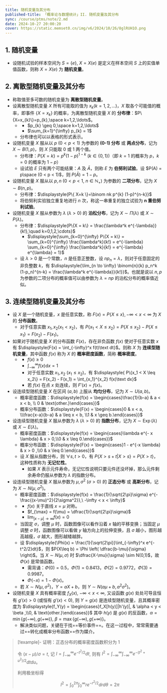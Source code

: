 ```yaml
---
title: 随机变量及其分布
published-title: 「概率论与数理统计」II. 随机变量及其分布
sync: /course/ptms/note/2.md
date: 2024-10-27 20:00:20
cover: https://static.memset0.cn/img/v6/2024/10/26/8glRUH1O.png
---
```


## 1. 随机变量

- <span class="m-definition" data-content="随机变量"></span> 设随机试验的样本空间为 $S = \{e\}$, $X = X(e)$ 是定义在样本空间 $S$ 上的实值单值函数，则称 $X = X(e)$ 为 **随机变量**。

## 2. 离散型随机变量及其分布

- <span class="m-definition" data-content="离散型随机变量"></span> 称取值至多可数的随机变量为 **离散型随机变量**。
- <span class="m-definition" data-content="分布律"></span> 设离散型随机变量 $X$ 所有可能取的值为 $x_k (k = 1,2,...)$，$X$ 取各个可能值的概率，即事件 $\{X = x_k\}$ 的概率，为离散型随机变量 $X$ 的 **分布律**：$P\{X=x_{k}\}=p_{k},\space k=1,2,\ldots$。
    - <span class="m-proposition" data-content="分布律的基本性质"></span>
        - $p_{k} \geq 0,\space k=1,2,\ldots$
        - $\sum_{k=1}^{\infty} p_{k} = 1$
    - 分布律也可以以表格的形式表示。
- <span class="m-definition" data-content="两点分布"></span> 设随机变量 $X$ 服从以 $p\ (0<p<1)$ 为参数的 **(0-1) 分布** 或 **两点分布**，记为 $X\sim B(1,p)$，则 $X$ 只能取 $0$ 或 $1$ 两个值。
    - 分布律：$P\{X=k\}=p^{k} (1-p)^{1-k}\ (k\in \{ 0,1 \})$（即 $k=1$ 的概率为 $p$，$k=0$ 的概率为 $1-p$）
    - <span class="m-definition" data-content="伯努利实验"></span> 设试验 $E$ 只有两个可能结果：$A$ 及 $\bar{A}$，则称 $E$ 为 **伯努利试验**。设 $P(A) = p\space (0 < p < 1)$，则 $P(\bar{A} )= 1 - p$。
- <span class="m-definition" data-content="二项分布"></span> 设随机变量 $X$ 服从以 $p,n\ (0<p<1,\ n\in \mathbb{N}_{+})$ 为参数的 **二项分布**，记为 $X \sim B(n,p)$。
    - 分布律：$\displaystyle{P\{ X=k \}=\binom nk p^{k} (1-p)^{n-k}}$
    - <span class="m-definition" data-content="n 重伯努利试验"></span> 将伯努利实验独立重复地进行 $n$ 次，称这一串重复的独立试验为 **$\boldsymbol{n}$ 重伯努利试验**。
- <span class="m-definition" data-content="泊松分布"></span> 设随机变量 $X$ 服从参数为 $\lambda\ (\lambda>0)$ 的 **泊松分布**，记为 $X\sim \Pi(\lambda)$ 或 $X\sim P(\lambda)$。
    - 分布律：$\displaystyle{P\{X = k\} = \frac{\lambda^k e^{-\lambda}}{k!},\quad k=0,1,2,\cdots}$
        - $\displaystyle{\sum_{k=0}^{\infty} P\{X = k\} = \sum_{k=0}^{\infty} \frac{\lambda^k}{k!} = e^{-\lambda} \sum_{k=0}^{\infty} \frac{\lambda^k}{k!} = e^{-\lambda} e^{\lambda} = 1}$
    - <span class="m-theorem" data-content="泊松定理"></span> 设 $\lambda>0$ 是一个常数，$n$ 是任意正整数，设 $np_{n} = \lambda$，则对于任意固定的非负整数 $k$，有 $\displaystyle{\lim_{n \to \infty} \binom{n}{k} p_n^k (1-p_n)^{n-k} = \frac{\lambda^k e^{-\lambda}}{k!}}$。也就是说以 $n,p$ 为参数的二项分布的概率值可以由参数为 $\lambda=np$ 的泊松分布的概率值近似。

## 3. 连续型随机变量及其分布

- <span class="m-definition" data-content="概率分布函数"></span> 设 $X$ 是一个随机变量，$x$ 是任意实数，称 $\displaystyle{F(x) = P\{X \leq x\}, -\infty < x < \infty}$ 为 $X$ 的 **分布函数**。
    - 对于任意实数 $x_1, x_2(x_1 < x_2)$，有 $P\{x_1 < X \leq x_2\} = P\{X \leq x_2\} - P\{X \leq x_1\} = F(x_2) - F(x_1)$。
- <span class="m-definition" data-content="概率密度函数"></span> 如果对于随机变量 $X$ 的分布函数 $F(x)$，存在非负函数 $f(x)$ 使对于任意实数 $x$ 有 $\displaystyle{F(x) = \int_{-\infty}^x f(t)\text dt}$。则称 $X$ 为 **连续型随机变量**，其中函数 $f(x)$ 称为 $X$ 的 **概率密度函数**，简称 **概率密度**。
    - <span class="m-proposition" data-content="概率密度函数的基本性质"></span>
        - $f(x)\geq0$
        - $\displaystyle{\int_{-\infty}^{\infty} f(x) \text{d}x} = 1$
        - 对于任意实数 $x_{1},x_{2}\ (x_{1}\leq x_{2})$，有 $\displaystyle{ P\{x_1 < X \leq x_2\} = F(x_2) - F(x_1) = \int_{x_1}^{x_2} f(x)\text dx}$
        - 若 $f(x)$ 在点 $x$ 处连续，则 $F'(x) = f(x)$。
- <span class="m-definition" data-content="均匀分布"></span> 设连续型随机变量 $X$ 在区间 $(a,b)$ 上服从 **均匀分布**，记为 $X \sim U(a,b)$。
    - 概率密度函数：$\displaystyle{f(x) = \begin{cases}\frac{1}{b-a} & a < x < b, \\ 0 & \text{other.}\end{cases}}$
    - 概率分布函数：$\displaystyle{F(x) = \begin{cases}0 & x < a, \\\frac{x-a}{b-a} & a \leq x < b, \\1 & x \geq b.\end{cases}}$
- <span class="m-definition" data-content="指数分布"></span> 设连续型随机变量 $X$ 服从参数为 $\lambda\ (\lambda>0)$ 的 **指数分布**，记为 $X \sim \operatorname*{Exp}(\lambda)$ 或 $X \sim E(\lambda)$。
    - 概率密度函数：$\displaystyle{f(x) = \begin{cases}\lambda e^{- x \lambda} & x > 0,\\0 & x \leq 0.\end{cases}}$
    - 概率分布函数：$\displaystyle{F(x) = \begin{cases}1 - e^{-x \lambda} & x > 0 ,\\0 & x \leq 0.\end{cases}}$
    - <span class="m-proposition" data-content="指数分布的无记忆性"></span> 设 $X$ 服从指数分布，则 $\forall s, t > 0$，有 $P\{X > s + t|X > s\} = P\{X > t\}$，这种性质称为 **无记忆性**。
        - <span class="m-example"></span> 如果 $X$ 表示元件寿命，无记忆性说明只要元件还没坏掉，那么元件剩余寿命仍服从参数为 $\lambda$ 的指数分布。
- <span class="m-definition" data-content="正态分布"></span> 设连续型随机变量 $X$ 服从参数为 $\mu,\sigma^{2}\ (\sigma>0)$ 的 **正态分布** 或 **高斯分布**，记为 $X \sim N(\mu, \sigma^{2})$。
    - 概率密度函数：$\displaystyle{f(x) = \frac{1}{\sqrt{2\pi}\sigma} e^{-\frac{(x-\mu)^2}{2\sigma^2}},\ -\infty < x < \infty}$
    - <span class="m-proposition" data-content="正态分布的基本性质"></span>
        - $f(x)$ 关于直线 $x=\mu$ 对称。
        - $f_{\max} = f(\mu) = \dfrac{1}{\sqrt{2\pi}\sigma}$
        - $\displaystyle{\lim_{ |x-\mu| \to \infty } f(x) = 0}$
    - 当固定 $\sigma$，调整 $\mu$ 时，函数图像可以看作沿着 $x$ 轴的平移变换；当固定 $\mu$ 调整 $\sigma$ 时，函数图像可以看做 $y$ 轴方向上的拉伸变换，且 $\sigma$ 越小，图形越高越瘦，$\sigma$ 越大，图形越矮越胖。
    - 设 $\displaystyle{\Phi(x) = \frac{1}{\sqrt{2\pi}}\int_{-\infty}^x e^{-t^2/2}dt}$，则 $P(X\leq b) = \Phi \left( \dfrac{b-\mu}{\sigma} \right)$。当 $X \sim N(\mu,\sigma)$ 时 $\dfrac{X-\mu}{\sigma} \sim N(0,1)$，故 $\Phi(x)$ 是常值函数。
        - 需背诵：$\Phi(0) = 0.5$，$\Phi(1) = 0.8413$，$\Phi(2) = 0.9772$，$\Phi(3) = 0.9987$。
        - <span class="m-proposition"></span> $\Phi(-x) = 1-\Phi(x)$。
    - <span class="m-proposition"></span> 若 $X \sim N(\mu,\sigma^{2})$，$Y=aX + b$，则 $Y \sim N(a \mu +b, a^{2} \sigma^{2})$。
- <span class="m-theorem"></span> 设随机变量 $X$ 具有概率密度 $f_X(x)$, $-\infty < x < \infty$, 又设函数 $g(x)$ 处处可导且恒有 $g'(x) > 0$ (或恒有 $g'(x) < 0$), 则 $Y = g(x)$ 是连续型随机变量，且其概率密度为 $\displaystyle{f_Y(y) = \begin{cases}f_X[h(y)]|h'(y)|, & \alpha < y < \beta ,\\0, & \text{other.}\end{cases}}$ 其中 $h(y)$ 是 $g(x)$ 的反函数，$\alpha = \min\{g(-\infty), g(+\infty)\}$, $\beta = \max\{g(-\infty), g(+\infty)\}$。
    - 解决类似问题，关键在于找==等价事件==。在这一过程中，常常需要通过==转化成概率分布函数==作为媒介。

> [!example]- 证明：正态分布的概率密度函数积分为 1
>
> 令 $(x-\mu)/\sigma = t$, 记 $I = \int_{-\infty}^{\infty} e^{-t^2/2} dt$, 则有 $I^2 = \int_{-\infty}^{\infty} \int_{-\infty}^{\infty} e^{-(t^2+u^2)/2} dtdu$。
>
> 利用极坐标得
>
> $$
> I^2 = \int_0^{2\pi} \int_0^{\infty} re^{-r^2/2} drd\theta = 2\pi
> $$
